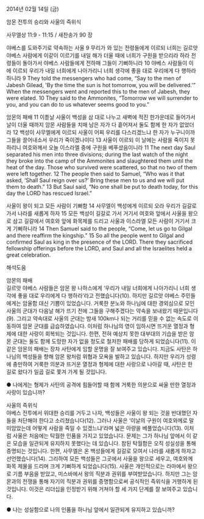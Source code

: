 2014년 02월 14일 (금)

암몬 전투의 승리와 사울의 즉위식



사무엘상 11:9 - 11:15 / 새찬송가 90 장


야베스를 도와주기로 약속하는 사울
9 무리가 와 있는 전령들에게 이르되 너희는 길르앗 야베스 사람에게 이같이 이르기를 내일 해가 더울 때에 너희가 구원을 받으리라 하라 전령들이 돌아가서 야베스 사람들에게 전하매 그들이 기뻐하니라 10 야베스 사람들이 이에 이르되 우리가 내일 너희에게 나아가리니 너희 생각에 좋을 대로 우리에게 다 행하라 하니라
9 They told the messengers who had come, “Say to the men of Jabesh Gilead, 'By the time the sun is hot tomorrow, you will be delivered.'” When the messengers went and reported this to the men of Jabesh, they were elated. 10 They said to the Ammonites, “Tomorrow we will surrender to you, and you can do to us whatever seems good to you.”   

암몬의 패배
11 이튿날 사울이 백성을 삼 대로 나누고 새벽에 적진 한가운데로 들어가서 날이 더울 때까지 암몬 사람들을 치매 남은 자가 다 흩어져서 둘도 함께 한 자가 없었더라 12 백성이 사무엘에게 이르되 사울이 어찌 우리를 다스리겠느냐 한 자가 누구니이까 그들을 끌어내소서 우리가 죽이겠나이다 13 사울이 이르되 이 날에는 사람을 죽이지 못하리니 여호와께서 오늘 이스라엘 중에 구원을 베푸셨음이니라
11 The next day Saul separated his men into three divisions; during the last watch of the night they broke into the camp of the Ammonites and slaughtered them until the heat of the day. Those who survived were scattered, so that no two of them were left together. 12 The people then said to Samuel, “Who was it that asked, ‘Shall Saul reign over us?’ Bring these men to us and we will put them to death.”  13 But Saul said, “No one shall be put to death today, for this day the LORD has rescued Israel.”   

사울이 왕이 되고 모든 사람이 기뻐함
14 사무엘이 백성에게 이르되 오라 우리가 길갈로 가서 나라를 새롭게 하자 15 모든 백성이 길갈로 가서 거기서 여호와 앞에서 사울을 왕으로 삼고 길갈에서 여호와 앞에 화목제를 드리고 사울과 이스라엘 모든 사람이 거기서 크게 기뻐하니라
14 Then Samuel said to the people, “Come, let us go to Gilgal and there reaffirm the kingship.” 15 So all the people went to Gilgal and confirmed Saul as king in the presence of the LORD. There they sacrificed fellowship offerings before the LORD, and Saul and all the Israelites held a great celebration.

해석도움





암몬의 패배  
길르앗 야베스 사람들은 암몬 왕 나하스에게 ‘우리가 내일 너희에게 나아가리니 너희 생각에 좋을 대로 우리에게 다 행하라’라고 전했습니다(10). 하지만 길르앗 야베스 주민들에게는 암울함 대신 기쁨이 있었습니다. 거룩한 분노와 하나님에 대한 경외심으로 모인 사울의 군대가 다음날 해가 뜨기 전에 그들을 구해주겠다는 약속을 보내왔기 때문입니다(9). 그리고 약속대로 사울의 군대는 밤새 100km나 되는 거리를 믿을 수 없는 속도로 이동하여 암몬 군대를 급습하였습니다. 이처럼 하나님의 영이 임하시면 뜨거운 열정과 형제에 대한 사랑이 회복되는 것입니다. 한편, 전혀 예상치 못한 대부대의 기습을 받은 암몬 군대는 둘도 함께 도망한 자가 없을 정도로 철저한 패배를 당하게 되었습니다(11). 이 같은 암몬의 패배는 장차 사탄에게 임할 운명을 잘 보여주고 있습니다. 지금도 사탄은 하나님의 백성들을 향해 암몬 왕처럼 위협과 모욕을 발하고 있습니다. 하지만 우리가 성령에 충만하여 거룩한 의분과 뜨거운 열정과 형제에 대한 사랑으로 나아갈 때, 사탄은 한 길로 왔다가 일곱 길로 쫓겨 가게 될 것입니다.  

● 나에게는 형제가 사탄의 공격에 힘들어할 때 함께 거룩한 의분으로 싸울 만한 열정과 사랑이 있습니까?

사울의 즉위식  
야베스 전투에서 위대한 승리를 거두고 나자, 백성들은 사울이 왕 되는 것을 반대했던 자들을 처단해야 한다고 소리쳤습니다(12). 그러나 사울은 ‘이날의 구원이 여호와께로 말미암았는데 어떻게 사람을 죽일 수 있겠느냐’라며 넓은 아량을 베풀었습니다(13). 이처럼 사울은 처음에는 탁월한 인품을 가지고 있었습니다. 문제는 그가 하나님 앞에서 이 같은 모습을 일관되게 유지하지 못했다는 데 있습니다. 참된 탁월함은 오직 성실성을 통해 증명되는 것입니다. 한편, 사무엘은 온 백성들에게 길갈로 모여서 나라를 새롭게 하자고 선언했습니다(14). 그리하여 모든 백성들은 그곳에서 사울을 왕으로 세우고, 여호와께 화목 제물을 드리며 크게 기뻐하게 되었습니다(15). 사울은 개인적으로는 라마에서 왕으로 기름 부음을 받았고, 미스바에서 왕의 직분과 권위를 부여받았습니다. 하지만 그는 암몬과의 전쟁을 통해 자기의 직분과 권위를 증명함으로써 공식적인 즉위식을 거행하게 된 것입니다. 이것은 리더십을 인정받기 위해 거쳐야 할 세 가지 단계를 잘 보여주고 있습니다. 

● 나는 성실함으로 나의 인품을 하나님 앞에서 일관되게 유지하고 있습니까?